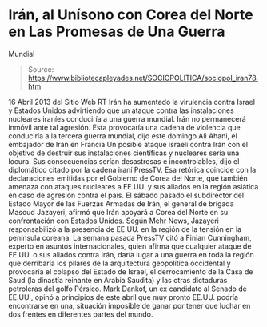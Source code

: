 # Irán, al Unísono con Corea del Norte en Las Promesas de Una Guerra 
Mundial

> Source: https://www.bibliotecapleyades.net/SOCIOPOLITICA/sociopol_iran78.htm

16 Abril 2013
del Sitio Web
RT
Irán ha aumentado la virulencia contra Israel y
Estados Unidos advirtiendo que un ataque contra las instalaciones nucleares
iraníes
conduciría a una guerra mundial.
Irán no permanecerá inmóvil ante tal
agresión. Esta provocaría una
cadena de violencia que conduciría a la
tercera guerra mundial, dijo este domingo Ali Ahani, el embajador de
Irán en Francia
Un posible ataque israelí contra Irán con el objetivo de destruir sus
instalaciones científicas y nucleares sería una locura. Sus
consecuencias serían desastrosas e incontrolables, dijo el diplomático
citado por la cadena iraní PressTV.
Esa retórica coincide con la declaraciones
emitidas por el Gobierno
de Corea del Norte, que también amenaza con ataques
nucleares a EE.UU. y sus aliados en la región asiática en caso de agresión
contra el país.
El sábado pasado el subdirector del Estado Mayor de las Fuerzas Armadas de
Irán, el general de brigada Masoud Jazayeri, afirmó que Irán apoyará a Corea
del Norte en su confrontación con Estados Unidos.
Según Mehr News, Jazayeri responsabilizó a la presencia de EE.UU. en la
región de la tensión en la península coreana.
La semana pasada
PressTV citó a Finian Cunningham, experto en asuntos
internacionales, quien afirma que cualquier ataque de EE.UU. o sus aliados
contra Irán,
daría lugar a una guerra en toda la región
que derribaría los pilares de la arquitectura geopolítica occidental y
provocaría el colapso del Estado de Israel, el derrocamiento de la Casa
de Saud (la dinastía reinante en Arabia Saudita) y las otras dictaduras
petroleras del golfo Pérsico.
Mark Dankof, un ex candidato al Senado de
EE.UU., opinó a principios de este abril que muy pronto EE.UU. podría
encontrarse en una,
situación imposible de ganar por tener que
luchar en dos frentes en diferentes partes del mundo.
